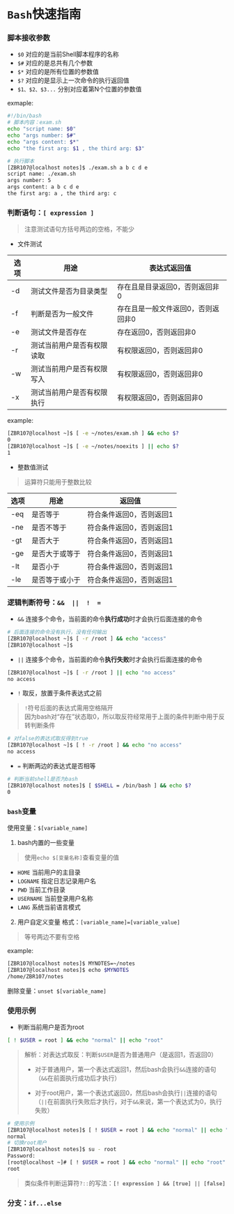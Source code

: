 # `Bash`快速指南

### 脚本接收参数
* `$0`              对应的是当前Shell脚本程序的名称
* `$#`              对应的是总共有几个参数
* `$*`              对应的是所有位置的参数值
* `$?`              对应的是显示上一次命令的执行返回值
* `$1、$2、$3...`   分别对应着第N个位置的参数值

exmaple:  
```bash
#!/bin/bash
# 脚本内容：exam.sh
echo "script name: $0"
echo "args number: $#"
echo "args content: $*"
echo "the first arg: $1 , the third arg: $3"
```  
```bash
# 执行脚本
[ZBR107@localhost notes]$ ./exam.sh a b c d e
script name: ./exam.sh
args number: 5
args content: a b c d e
the first arg: a , the third arg: c
```

### 判断语句：`[ expression ]`
> 注意测试语句方括号两边的空格，不能少  
* 文件测试

|选项 |用途                         |表达式返回值                       |
|-----|-----------------------------|-----------------------------------|
| -d  |  测试文件是否为目录类型		|存在且是目录返回0，否则返回非0     |
| -f  |  判断是否为一般文件		    |存在且是一般文件返回0，否则返回非0 |
| -e  |  测试文件是否存在		    |存在返回0，否则返回非0             |
| -r  |  测试当前用户是否有权限读取	|有权限返回0，否则返回非0           |
| -w  |  测试当前用户是否有权限写入	|有权限返回0，否则返回非0           |
| -x  |  测试当前用户是否有权限执行	|有权限返回0，否则返回非0           |

example:  
```bash
[ZBR107@localhost ~]$ [ -e ~/notes/exam.sh ] && echo $?
0
[ZBR107@localhost ~]$ [ -e ~/notes/noexits ] || echo $?
1
```

* 整数值测试  

> 运算符只能用于整数比较                

|选项|用途           |返回值                   |
|----|---------------|-------------------------|
|-eq |是否等于       |符合条件返回0，否则返回1 |
|-ne |是否不等于     |符合条件返回0，否则返回1 |  
|-gt |是否大于       |符合条件返回0，否则返回1 |  
|-ge |是否大于或等于 |符合条件返回0，否则返回1 |
|-lt |是否小于       |符合条件返回0，否则返回1 | 
|-le |是否等于或小于 |符合条件返回0，否则返回1 |


### 逻辑判断符号：`&&  ||  !  =`
* `&&` 连接多个命令，当前面的命令**执行成功**时才会执行后面连接的命令  
```bash
# 后面连接的命令没有执行，没有任何输出
[ZBR107@localhost ~]$ [ -r /root ] && echo "access"
[ZBR107@localhost ~]$
```

* `||` 连接多个命令，当前面的命令**执行失败**时才会执行后面连接的命令  
```bash
[ZBR107@localhost ~]$ [ -r /root ] || echo "no access"
no access
```

* `!` 取反，放置于条件表达式之前  
> `!`符号后面的表达式需用空格隔开  
> 因为bash对“存在”状态取0，所以取反符经常用于上面的条件判断中用于反转判断条件  
```bash
# 对false的表达式取反得到true
[ZBR107@localhost ~]$ [ ! -r /root ] && echo "no access"
no access
```

* `=` 判断两边的表达式是否相等
```bash
# 判断当前shell是否为bash
[ZBR107@localhost notes]$ [ $SHELL = /bin/bash ] && echo $?
0
```

### `bash`变量
使用变量：`$[variable_name]`  
1. bash内置的一些变量  
> 使用`echo $[变量名称]`查看变量的值	
* `HOME` 		当前用户的主目录
* `LOGNAME` 	指定日志记录用户名
* `PWD` 		当前工作目录
* `USERNAME`	当前登录用户名称
* `LANG`		系统当前语言模式

2. 用户自定义变量
格式：`[variable_name]=[variable_value]`  
> 等号两边不要有空格  

example:   
```bash
[ZBR107@localhost notes]$ MYNOTES=~/notes
[ZBR107@localhost notes]$ echo $MYNOTES
/home/ZBR107/notes
```
删除变量：`unset $[variable_name]`


### 使用示例
* 判断当前用户是否为root  
```bash
[ ! $USER = root ] && echo "normal" || echo "root"
```
> 解析：对表达式取反：判断`$USER`是否为普通用户（是返回1，否返回0）  
>
> * 对于普通用户，第一个表达式返回1，然后bash会执行`&&`连接的语句  
（`&&`在前面执行成功后才执行）  
>
> * 对于root用户，第一个表达式返回0，然后bash会执行`||`连接的语句  
（`||`在前面执行失败后才执行，对于`&&`来说，第一个表达式为0，执行失败）

```bash
# 使用示例
[ZBR107@localhost notes]$ [ ! $USER = root ] && echo "normal" || echo "root"
normal
# 切换root用户
[ZBR107@localhost notes]$ su - root
Password: 
[root@localhost ~]# [ ! $USER = root ] && echo "normal" || echo "root"
root
```

> 类似条件判断运算符`?::`的写法：**`[! expression ] && [true] || [false]`**  


### 分支：`if...else`


